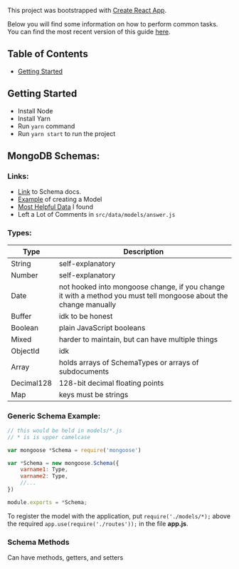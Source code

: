 This project was bootstrapped with [Create React App](https://github.com/facebookincubator/create-react-app).

Below you will find some information on how to perform common tasks.<br>
You can find the most recent version of this guide [here](https://github.com/facebookincubator/create-react-app/blob/master/packages/react-scripts/template/README.md).

## Table of Contents

- [Getting Started](#getting-started)

## Getting Started

- Install Node
- Install Yarn
- Run `yarn` command
- Run `yarn start` to run the project

## MongoDB Schemas:

### Links:
* [Link](https://mongoosejs.com/docs/schematypes.html#strings) to Schema docs. <br>
* [Example](https://thinkster.io/tutorials/node-json-api/creating-the-user-model) of creating a Model <br>
* [Most Helpful Data](https://www.youtube.com/watch?v=dQw4w9WgXcQ) I found <br>
* Left a Lot of Comments in `src/data/models/answer.js`

### Types:

Type | Description |
--- | --- |
String | self-explanatory
Number | self-explanatory
Date | not hooked into mongoose change, if you change it with a method you must tell mongoose about the change manually
Buffer |  idk to be honest
Boolean | plain JavaScript booleans
Mixed | harder to maintain, but can have multiple things
ObjectId | idk
Array | holds arrays of SchemaTypes or arrays of subdocuments
Decimal128 | 128-bit decimal floating points
Map | keys must be strings

### Generic Schema Example:
```javascript
// this would be held in models/*.js
// * is is upper camelcase

var mongoose *Schema = require('mongoose')

var *Schema = new mongoose.Schema({
    varname1: Type,
    varname2: Type,
    //...
})

module.exports = *Schema;
```

To register the model with the application, put `require('./models/*);` above the required `app.use(require('./routes'));` in the file **app.js**.

### Schema Methods

Can have methods, getters, and setters